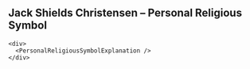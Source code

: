 <script>
  import PersonalReligiousSymbolExplanation from "../../components/PersonalReligiousSymbolExplanation.svelte";
</script>

## Jack Shields Christensen – Personal Religious Symbol

    <div>
      <PersonalReligiousSymbolExplanation />
    </div>